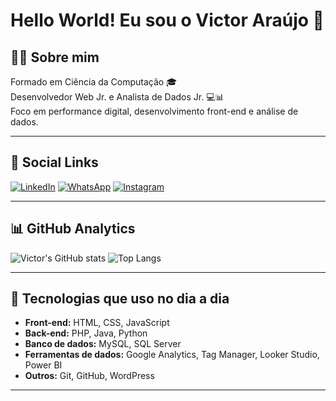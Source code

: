 # Hello World! Eu sou o Victor Araújo 👋

## 🧑‍💻 Sobre mim
Formado em Ciência da Computação 🎓  
Desenvolvedor Web Jr. e Analista de Dados Jr. 💻📊  
Foco em performance digital, desenvolvimento front-end e análise de dados.

---

## 📱 Social Links
[![LinkedIn](https://img.shields.io/badge/LinkedIn-0077B5?style=for-the-badge&logo=linkedin&logoColor=white)](https://www.linkedin.com/in/victor-araujo03/)
[![WhatsApp](https://img.shields.io/badge/WhatsApp-25D366?style=for-the-badge&logo=whatsapp&logoColor=white)](https://wa.me/5511959661206)
[![Instagram](https://img.shields.io/badge/Instagram-E4405F?style=for-the-badge&logo=instagram&logoColor=white)](https://www.instagram.com/victoraraujo03_)

---

## 📊 GitHub Analytics
![Victor's GitHub stats](https://github-readme-stats.vercel.app/api?username=VictorAraujo03&show_icons=true&theme=tokyonight)
![Top Langs](https://github-readme-stats.vercel.app/api/top-langs/?username=VictorAraujo03&layout=compact&theme=tokyonight)

---

## 🚀 Tecnologias que uso no dia a dia
- **Front-end:** HTML, CSS, JavaScript  
- **Back-end:** PHP, Java, Python  
- **Banco de dados:** MySQL, SQL Server  
- **Ferramentas de dados:** Google Analytics, Tag Manager, Looker Studio, Power BI  
- **Outros:** Git, GitHub, WordPress

---
